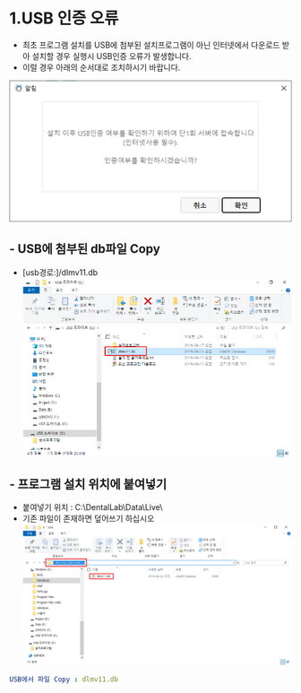 # 1.USB 인증 오류

* 최초 프로그램 설치를 USB에 첨부된 설치프로그램이 아닌 인터넷에서 다운로드 받아 설치할 경우 실행시 USB인증 오류가 발생합니다.
* 이럴 경우 아래의 순서대로 조치하시기 바랍니다.

![site_name](img/install/프로그램실행_USB1회인증.png)

## - USB에 첨부된 db파일 Copy
* [usb경로:]/dlmv11.db 
![site_name](img/install/usb_db_copy.png)


## - 프로그램 설치 위치에 붙여넣기
* 붙여넣기 위치 : C:\DentalLab\Data\Live\
* 기존 파일이 존재하면 덮어쓰기 하십시오
![site_name](img/install/usb_db_copy2.png)

```yml
USB에서 파일 Copy : dlmv11.db 
```



